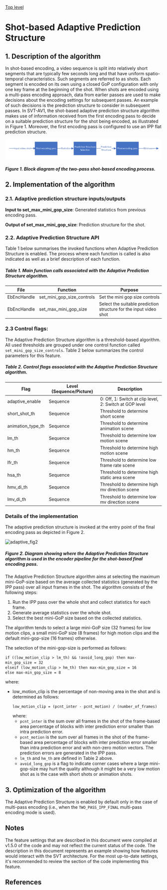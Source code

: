 [Top level](../README.md)

# Shot-based Adaptive Prediction Structure

## 1. Description of the algorithm

In shot-based encoding, a video sequence is split into relatively short
segments that are typically few seconds long and that have uniform
spatio-temporal characteristics. Such segments are referred to as shots. Each
segment is encoded on its own using a closed GoP configuration with only one
key frame at the beginning of the shot. When shots are encoded using a
multi-pass encoding approach, data from earlier passes are used to make
decisions about the encoding settings for subsequent passes. An example of such
decisions is the prediction structure to consider in subsequent passes. In
SVT-AV1, the shot-based adaptive prediction structure algorithm makes use of
information received from the first encoding pass to decide on a suitable
prediction structure for the shot being encoded, as illustrated in Figure 1.
Moreover, the first encoding pass is configured to use an IPP flat prediction
structure.

![adaptive_fig1](./img/adaptive_fig1.png)

##### Figure 1. Block diagram of the two-pass shot-based encoding process.

## 2. Implementation of the algorithm

### 2.1. Adaptive prediction structure inputs/outputs

**Input to set_max_mini_gop_size**: Generated statistics from previous encoding pass.

**Output of set_max_mini_gop_size**: Prediction structure for the shot.

### 2.2. Adaptive Prediction Structure API

Table 1 below summarises the invoked functions when Adaptive Prediction
Structure is enabled. The process where each function is called is also
indicated as well as a brief description of each function.

##### Table 1. Main function calls associated with the Adaptive Prediction Structure algorithm.

|**File**|**Function**|**Purpose**|
| --- | --- | --- |
| EbEncHandle | set_mini_gop_size_controls | Set the mini gop size controls |
| EbEncHandle | set_max_mini_gop_size | Select the suitable prediction structure for the input video shot |

### 2.3 Control flags:

The Adaptive Prediction Structure algorithm is a threshold-based algorithm. All
used thresholds are grouped under one control function called
```set_mini_gop_size_controls```. Table 2 below summarizes the control
parameters for this feature.

##### Table 2. Control flags associated with the Adaptive Prediction Structure algorithm.

|**Flag**|**Level (Sequence/Picture)**|**Description**|
| --- | --- | --- |
| adaptive_enable | Sequence | 0: Off, 1: Switch at clip level, 2: Switch at GOP level |
| short_shot_th | Sequence | Threshold to determine short scene |
| animation_type_th | Sequence | Threshold to determine animation scene |
| lm_th | Sequence | Threshold to determine low motion scene |
| hm_th | Sequence | Threshold to determine high motion scene |
| lfr_th | Sequence | Threshold to determine low frame rate scene |
| hsa_th | Sequence | Threshold to determine high static area scene |
| hmv_di_th | Sequence | Threshold to determine high mv direction scene |
| lmv_di_th | Sequence | Threshold to determine low mv direction scene |

### Details of the implementation

The adaptive prediction structure is invoked at the entry point of the final
encoding pass as depicted in Figure 2.

![adaptive_fig2](./img/adaptive_fig2.png)

##### Figure 2. Diagram showing where the Adaptive Prediction Structure algorithm is used in the encoder pipeline for the shot-based final encoding pass.

The Adaptive Prediction Structure algorithm aims at selecting the maximum
mini-GoP-size based on the average collected statistics (generated by the IPP
pass) over all input frames in the shot. The algorithm consists of the
following steps:

1.  Run the IPP pass over the whole shot and collect statistics for each frame.
2.  Generate average statistics over the whole shot.
3.  Select the best mini-GoP size based on the collected statistics.

The algorithm tends to select a large mini-GoP size (32 frames) for low motion
clips, a small mini-GoP size (8 frames) for high motion clips and the default
mini-gop-size (16 frames) otherwise.

The selection of the mini-gop-size is performed as follows:

```
if ((low_motion_clip > lm_th) && !avoid_long_gop) then max-min_gop_size = 32
elseif (low_motion_clip > hm_th) then max-min_gop_size = 16
else max-min_gop_size = 8
```

where:
-  low_motion_clip is the percentage of non-moving area in the shot and is determined as follows:
   ```
   low_motion_clip = (pcnt_inter - pcnt_motion) / (number_of_frames)
   ```
   where:
   - `pcnt_inter` is the sum over all frames in the shot of the frame-based area percentage
      of blocks with inter prediction error smaller than intra prediction error.
   - `pcnt_motion` is the sum over all frames in the shot of the frame-based area percentage
      of blocks with inter prediction error smaller than intra prediction error and with non-zero motion vectors.
      The prediction errors are generated in the IPP pass.
   - `lm_th` and `hm_th` are defined in Table 2 above.
   - `avoid_long_gop` is a flag to indicate corner cases where a large mini-gop-size may hurt
     the quality although it might be a very low motion shot as is the case with short shots
     or animation shots.

## 3. Optimization of the algorithm

The Adaptive Prediction Structure is enabled by default only in the case of multi-pass encoding
(i.e., when the `TWO_PASS_IPP_FINAL` multi-pass encoding mode is used).

## Notes

The feature settings that are described in this document were compiled at
v1.5.0 of the code and may not reflect the current status of the code. The
description in this document represents an example showing how features would
interact with the SVT architecture. For the most up-to-date settings, it's
recommended to review the section of the code implementing this feature.

## References

<a name = "ref-1"> </a>

